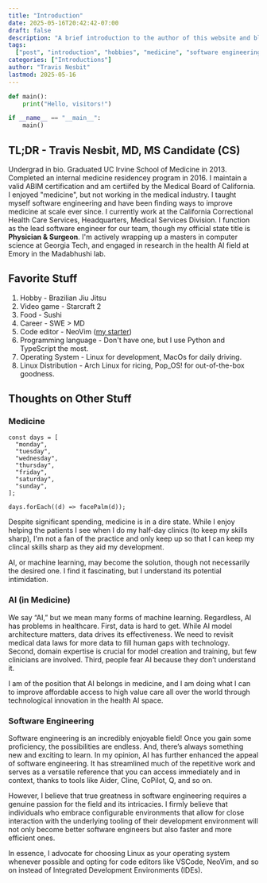 ```yaml
---
title: "Introduction"
date: 2025-05-16T20:42:42-07:00
draft: false
description: "A brief introduction to the author of this website and blog, Travis Nesbit."
tags:
  ["post", "introduction", "hobbies", "medicine", "software engineering", "ai"]
categories: ["Introductions"]
author: "Travis Nesbit"
lastmod: 2025-05-16
---
```


<!-- --- -->
<!-- date: "2025-05-16T20:42:42-07:00" -->
<!-- draft: true -->
<!-- title: "Introduction" -->
<!-- tags: -->
<!--   - introduction -->
<!-- categories: -->
<!--   - introduction -->
<!-- --- -->

```python
def main():
    print("Hello, visitors!")

if __name__ == "__main__":
    main()
```

## TL;DR - Travis Nesbit, MD, MS Candidate (CS)

Undergrad in bio. Graduated UC Irvine School of Medicine in 2013. Completed an internal medicine residencey program in 2016. I maintain a valid ABIM certification and am certiifed by the Medical Board of California. I enjoyed "medicine", but not working in the medical industry. I taught myself software engineering and have been finding ways to improve medicine at scale ever since. I currently work at the California Correctional Health Care Services, Headquarters, Medical Services Division. I function as the lead software engineer for our team, though my official state title is **Physician & Surgeon**. I'm actively wrapping up a masters in computer science at Georgia Tech, and engaged in research in the health AI field at Emory in the Madabhushi lab.

## Favorite Stuff

1. Hobby - Brazilian Jiu Jitsu
2. Video game - Starcraft 2
3. Food - Sushi
4. Career - SWE > MD
5. Code editor - NeoVim ([my starter](https://github.com/geekmdtravis/nvchad-starter-personalized))
6. Programming language - Don't have one, but I use Python and TypeScript the most.
7. Operating System - Linux for development, MacOs for daily driving.
8. Linux Distribution - Arch Linux for ricing, Pop_OS! for out-of-the-box goodness.

## Thoughts on Other Stuff

### Medicine

```tsx
const days = [
  "monday",
  "tuesday",
  "wednesday",
  "thursday",
  "friday",
  "saturday",
  "sunday",
];

days.forEach((d) => facePalm(d));
```

Despite significant spending, medicine is in a dire state. While I enjoy helping the patients I see when I do my half-day clinics (to keep my skills sharp), I'm not a fan of the practice and only keep up so that I can keep my clincal skills sharp as they aid my development.

AI, or machine learning, may become the solution, though not necessarily the desired one. I find it fascinating, but I understand its potential intimidation.

### AI (in Medicine)

We say “AI,” but we mean many forms of machine learning. Regardless, AI has problems in healthcare. First, data is hard to get. While AI model architecture matters, data drives its effectiveness. We need to revisit medical data laws for more data to fill human gaps with technology. Second, domain expertise is crucial for model creation and training, but few clinicians are involved. Third, people fear AI because they don’t understand it.

I am of the position that AI belongs in medicine, and I am doing what I can to improve affordable access to high value care all over the world through technological innovation in the health AI space.

### Software Engineering

Software engineering is an incredibly enjoyable field! Once you gain some proficiency, the possibilities are endless. And, there’s always something new and exciting to learn. In my opinion, AI has further enhanced the appeal of software engineering. It has streamlined much of the repetitive work and serves as a versatile reference that you can access immediately and in context, thanks to tools like Aider, Cline, CoPilot, Q, and so on.

However, I believe that true greatness in software engineering requires a genuine passion for the field and its intricacies. I firmly believe that individuals who embrace configurable environments that allow for close interaction with the underlying tooling of their development environment will not only become better software engineers but also faster and more efficient ones.

In essence, I advocate for choosing Linux as your operating system whenever possible and opting for code editors like VSCode, NeoVim, and so on instead of Integrated Development Environments (IDEs).
